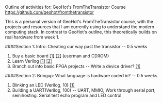 Outline of activities for: GeoHot's FromTheTransistor Course https://github.com/geohot/fromthetransistor

This is a personal version of GeoHot's FromTheTransistor course, with the projects and resources that I am currently using to understand the modern computing stack. In contrast to GeoHot's outline, this theoretically builds on real hardware from week 1.

####Section 1: Intro: Cheating our way past the transistor -- 0.5 weeks

1. Buy a basic board
  [[1]](https://www.adafruit.com/product/451 "https://www.adafruit.com/product/451")
  [[2]](https://www.terasic.com.tw/cgi-bin/page/archive.pl?Language=English&No=593&PartNo=4 "https://www.terasic.com.tw/cgi-bin/page/archive.pl?Language=English&No=593&PartNo=4") (userman and CDROM)
2. Learn Verilog
  [[1]](http://www.asic-world.com/verilog/veritut.html "http://www.asic-world.com/verilog/veritut.html")
  [[2]](http://www.altera.com/education/training/courses/OHDL1120 "http://www.altera.com/education/training/courses/OHDL1120")
3. Branch out into basic FPGA projects -- Write a device driver?
  [[1]](https://www.fpga4fun.com/ "https://www.fpga4fun.com/")

####Section 2: Bringup: What language is hardware coded in? -- 0.5 weeks

1. Blinking an LED (Verilog, 10)
  [[1]](https://github.com/verilator/verilator "https://github.com/verilator/verilator")
2. Building a UART(Verilog, 100) -- UART, MMIO, Work through serial port, semihosting. Serial test echo program and LED control
